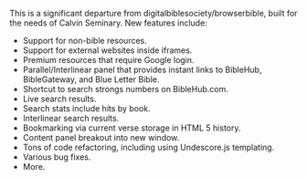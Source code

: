 This is a significant departure from digitalbiblesociety/browserbible, built for the needs of Calvin Seminary. New features include:

* Support for non-bible resources.
* Support for external websites inside iframes.
* Premium resources that require Google login.
* Parallel/Interlinear panel that provides instant links to BibleHub, BibleGateway, and Blue Letter Bible.
* Shortcut to search strongs numbers on BibleHub.com.
* Live search results.
* Search stats include hits by book.
* Interlinear search results.
* Bookmarking via current verse storage in HTML 5 history.
* Content panel breakout into new window.
* Tons of code refactoring, including using Undescore.js templating.
* Various bug fixes.
* More.

